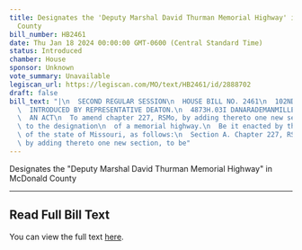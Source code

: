 ```yaml
---
title: Designates the 'Deputy Marshal David Thurman Memorial Highway' in McDonald
  County
bill_number: HB2461
date: Thu Jan 18 2024 00:00:00 GMT-0600 (Central Standard Time)
status: Introduced
chamber: House
sponsor: Unknown
vote_summary: Unavailable
legiscan_url: https://legiscan.com/MO/text/HB2461/id/2888702
draft: false
bill_text: "|\n  SECOND REGULAR SESSION\n  HOUSE BILL NO. 2461\n  102ND GENERAL ASSEMBLY\n\
  \  INTRODUCED BY REPRESENTATIVE DEATON.\n  4873H.03I DANARADEMANMILLER,ChiefClerk\n\
  \  AN ACT\n  To amend chapter 227, RSMo, by adding thereto one new section relating\
  \ to the designation\n  of a memorial highway.\n  Be it enacted by the General Assembly\
  \ of the state of Missouri, as follows:\n  Section A. Chapter 227, RSMo, is amended\
  \ by adding thereto one new section, to be"
---
```

Designates the "Deputy Marshal David Thurman Memorial Highway" in McDonald County

---

## Read Full Bill Text

You can view the full text [here](https://legiscan.com/MO/text/HB2461/id/2888702).
